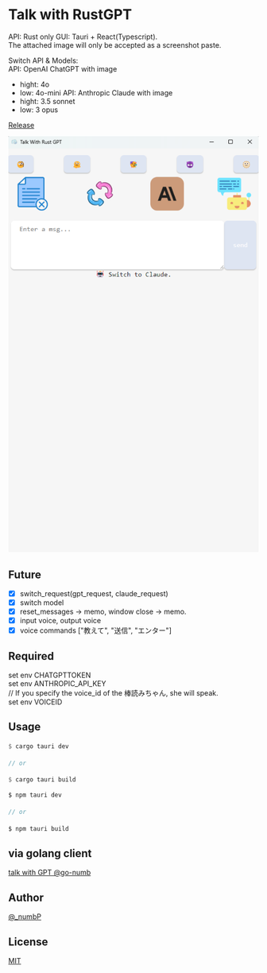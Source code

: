 # Talk with RustGPT
API: Rust only
GUI: Tauri + React(Typescript).  
The attached image will only be accepted as a screenshot paste.

Switch API & Models:  
API: OpenAI ChatGPT with image
- hight: 4o
- low: 4o-mini
API: Anthropic Claude with image
- hight: 3.5 sonnet
- low: 3 opus

[Release](https://github.com/go-numb/TalkWithRustGPT/releases)  

![TalkWithRustGPT](https://github.com/go-numb/TalkWithRustGPT/blob/images/public/talkwithgpt.png)

## Future
- [x] switch_request(gpt_request, claude_request)
- [x] switch model
- [x] reset_messages -> memo, window close -> memo.
- [x] input voice, output voice
- [x] voice commands ["教えて", "送信", "エンター"]

## Required
set env CHATGPTTOKEN  
set env ANTHROPIC_API_KEY  
// If you specify the voice_id of the 棒読みちゃん, she will speak.  
set env VOICEID

## Usage
```rust
$ cargo tauri dev

// or 

$ cargo tauri build
```

```js
$ npm tauri dev

// or 

$ npm tauri build
```



## via golang client
[talk with GPT @go-numb](https://github.com/go-numb/TalkWithGPT)

## Author

[@_numbP](https://twitter.com/_numbP)

## License

[MIT](https://github.com/go-numb/TalkWithRustGPT/blob/master/LICENSE)